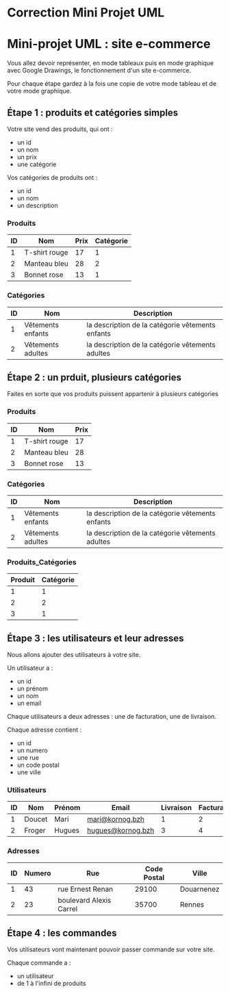 # Correction Mini Projet UML

# Mini-projet UML : site e-commerce

Vous allez devoir représenter, en mode tableaux puis en mode graphique avec Google Drawings, le fonctionnement d'un site e-commerce.

Pour chaque étape gardez à la fois une copie de votre mode tableau et de votre mode graphique.


## Étape 1 : produits et catégories simples

Votre site vend des produits, qui ont :

- un id
- un nom
- un prix
- une catégorie

Vos catégories de produits ont :

- un id
- un nom
- un description


### Produits

| ID | Nom | Prix | Catégorie |
| -- | --- | ---- | --------- |
| 1  | T-shirt rouge | 17 | 1 |
| 2  | Manteau bleu | 28 | 2 |
| 3  | Bonnet rose | 13 | 1 |

### Catégories

| ID | Nom | Description |
| -- | --- | ----------- |
|  1 | Vêtements enfants | la description de la catégorie vêtements enfants |
|  2 | Vêtements adultes | la description de la catégorie vêtements adultes |


## Étape 2 : un prduit, plusieurs catégories

Faites en sorte que vos produits puissent appartenir à plusieurs catégories

### Produits

| ID | Nom | Prix |
| -- | --- | ---- |
| 1  | T-shirt rouge | 17 |
| 2  | Manteau bleu | 28 |
| 3  | Bonnet rose | 13 |

### Catégories

| ID | Nom | Description |
| -- | --- | ----------- |
|  1 | Vêtements enfants | la description de la catégorie vêtements enfants |
|  2 | Vêtements adultes | la description de la catégorie vêtements adultes |


### Produits_Catégories

| Produit | Catégorie |
| --- | ---- |
| 1 | 1 |
| 2 | 2 |
| 3 | 1 |


## Étape 3 : les utilisateurs et leur adresses

Nous allons ajouter des utilisateurs à votre site.

Un utilisateur a :

- un id
- un prénom
- un nom
- un email

Chaque utilisateurs a deux adresses : une de facturation, une de livraison.

Chaque adresse contient :

- un id
- un numero
- une rue
- un code postal
- une ville

### Utilisateurs

| ID | Nom | Prénom | Email | Livraison | Facturation |
| -- | --- | ------ | ----- | --------- | ----------- |
| 1  | Doucet | Mari | mari@kornog.bzh | 1 | 2 |
| 2  | Froger | Hugues | hugues@kornog.bzh | 3 | 4 |

### Adresses

| ID | Numero | Rue | Code Postal | Ville |
| -- | --- | ------ | ----- | --------- |
| 1  | 43 | rue Ernest Renan | 29100 | Douarnenez |
| 2  | 23 | boulevard Alexis Carrel | 35700 | Rennes |


## Étape 4 : les commandes

Vos utilisateurs vont maintenant pouvoir passer commande sur votre site.

Chaque commande a :

- un utilisateur
- de 1 à l'infini de produits
